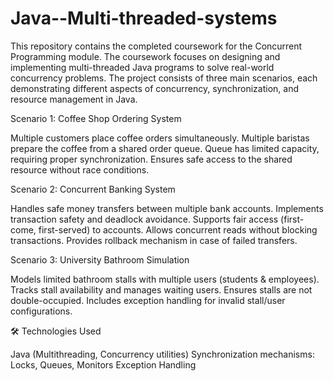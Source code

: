 # Java--Multi-threaded-systems
This repository contains the completed coursework for the Concurrent Programming module. The coursework focuses on designing and implementing multi-threaded Java programs to solve real-world concurrency problems.
The project consists of three main scenarios, each demonstrating different aspects of concurrency, synchronization, and resource management in Java.

Scenario 1: Coffee Shop Ordering System

Multiple customers place coffee orders simultaneously.
Multiple baristas prepare the coffee from a shared order queue.
Queue has limited capacity, requiring proper synchronization.
Ensures safe access to the shared resource without race conditions.

Scenario 2: Concurrent Banking System

Handles safe money transfers between multiple bank accounts.
Implements transaction safety and deadlock avoidance.
Supports fair access (first-come, first-served) to accounts.
Allows concurrent reads without blocking transactions.
Provides rollback mechanism in case of failed transfers.

Scenario 3: University Bathroom Simulation

Models limited bathroom stalls with multiple users (students & employees).
Tracks stall availability and manages waiting users.
Ensures stalls are not double-occupied.
Includes exception handling for invalid stall/user configurations.

🛠️ Technologies Used

Java (Multithreading, Concurrency utilities)
Synchronization mechanisms: Locks, Queues, Monitors
Exception Handling
